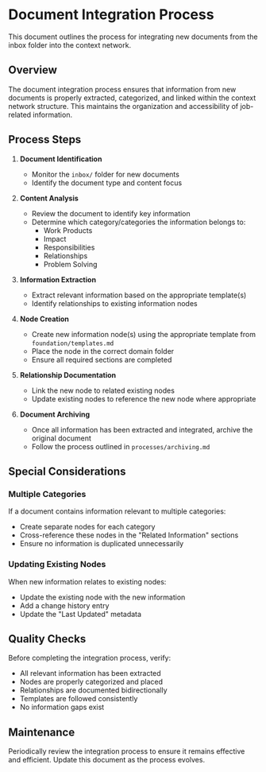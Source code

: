 # Document Integration Process

This document outlines the process for integrating new documents from the inbox folder into the context network.

## Overview

The document integration process ensures that information from new documents is properly extracted, categorized, and linked within the context network structure. This maintains the organization and accessibility of job-related information.

## Process Steps

1. **Document Identification**
   - Monitor the `inbox/` folder for new documents
   - Identify the document type and content focus

2. **Content Analysis**
   - Review the document to identify key information
   - Determine which category/categories the information belongs to:
     - Work Products
     - Impact
     - Responsibilities
     - Relationships
     - Problem Solving

3. **Information Extraction**
   - Extract relevant information based on the appropriate template(s)
   - Identify relationships to existing information nodes

4. **Node Creation**
   - Create new information node(s) using the appropriate template from `foundation/templates.md`
   - Place the node in the correct domain folder
   - Ensure all required sections are completed

5. **Relationship Documentation**
   - Link the new node to related existing nodes
   - Update existing nodes to reference the new node where appropriate

6. **Document Archiving**
   - Once all information has been extracted and integrated, archive the original document
   - Follow the process outlined in `processes/archiving.md`

## Special Considerations

### Multiple Categories

If a document contains information relevant to multiple categories:
- Create separate nodes for each category
- Cross-reference these nodes in the "Related Information" sections
- Ensure no information is duplicated unnecessarily

### Updating Existing Nodes

When new information relates to existing nodes:
- Update the existing node with the new information
- Add a change history entry
- Update the "Last Updated" metadata

## Quality Checks

Before completing the integration process, verify:
- All relevant information has been extracted
- Nodes are properly categorized and placed
- Relationships are documented bidirectionally
- Templates are followed consistently
- No information gaps exist

## Maintenance

Periodically review the integration process to ensure it remains effective and efficient. Update this document as the process evolves.
